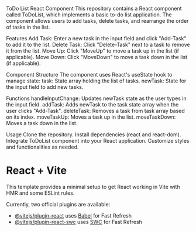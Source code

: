 ToDo List React Component
This repository contains a React component called ToDoList, which implements a basic to-do list application. The component allows users to add tasks, delete tasks, and rearrange the order of tasks in the list.

Features
Add Task: Enter a new task in the input field and click "Add-Task" to add it to the list.
Delete Task: Click "Delete-Task" next to a task to remove it from the list.
Move Up: Click "MoveUp" to move a task up in the list (if applicable).
Move Down: Click "MoveDown" to move a task down in the list (if applicable).

Component Structure
The component uses React's useState hook to manage state:
task: State array holding the list of tasks.
newTask: State for the input field to add new tasks.

Functions
handleInputChange: Updates newTask state as the user types in the input field.
addTask: Adds newTask to the task state array when the user clicks "Add-Task".
deleteTask: Removes a task from task array based on its index.
moveTaskUp: Moves a task up in the list.
moveTaskDown: Moves a task down in the list.

Usage
Clone the repository.
Install dependencies (react and react-dom).
Integrate ToDoList component into your React application.
Customize styles and functionalities as needed.


# React + Vite

This template provides a minimal setup to get React working in Vite with HMR and some ESLint rules.

Currently, two official plugins are available:

- [@vitejs/plugin-react](https://github.com/vitejs/vite-plugin-react/blob/main/packages/plugin-react/README.md) uses [Babel](https://babeljs.io/) for Fast Refresh
- [@vitejs/plugin-react-swc](https://github.com/vitejs/vite-plugin-react-swc) uses [SWC](https://swc.rs/) for Fast Refresh
